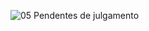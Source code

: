 ![05  Pendentes de julgamento](https://github.com/user-attachments/assets/eaf9d618-8f49-431c-be8e-47a9139a0685)
